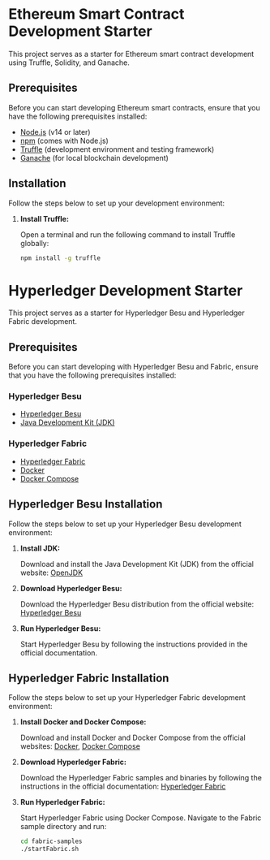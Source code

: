 # Ethereum Smart Contract Development Starter

This project serves as a starter for Ethereum smart contract development using Truffle, Solidity, and Ganache.

## Prerequisites

Before you can start developing Ethereum smart contracts, ensure that you have the following prerequisites installed:

- [Node.js](https://nodejs.org/) (v14 or later)
- [npm](https://www.npmjs.com/) (comes with Node.js)
- [Truffle](https://www.trufflesuite.com/truffle) (development environment and testing framework)
- [Ganache](https://www.trufflesuite.com/ganache) (for local blockchain development)

## Installation

Follow the steps below to set up your development environment:

1. **Install Truffle:**

   Open a terminal and run the following command to install Truffle globally:

   ```bash
   npm install -g truffle
   ```

# Hyperledger Development Starter

This project serves as a starter for Hyperledger Besu and Hyperledger Fabric development.

## Prerequisites

Before you can start developing with Hyperledger Besu and Fabric, ensure that you have the following prerequisites installed:

### Hyperledger Besu

- [Hyperledger Besu](https://besu.hyperledger.org/)
- [Java Development Kit (JDK)](https://openjdk.java.net/)

### Hyperledger Fabric

- [Hyperledger Fabric](https://www.hyperledger.org/use/fabric)
- [Docker](https://www.docker.com/)
- [Docker Compose](https://docs.docker.com/compose/)

## Hyperledger Besu Installation

Follow the steps below to set up your Hyperledger Besu development environment:

1. **Install JDK:**

   Download and install the Java Development Kit (JDK) from the official website: [OpenJDK](https://openjdk.java.net/)

2. **Download Hyperledger Besu:**

   Download the Hyperledger Besu distribution from the official website: [Hyperledger Besu](https://besu.hyperledger.org/)

3. **Run Hyperledger Besu:**

   Start Hyperledger Besu by following the instructions provided in the official documentation.

## Hyperledger Fabric Installation

Follow the steps below to set up your Hyperledger Fabric development environment:

1. **Install Docker and Docker Compose:**

   Download and install Docker and Docker Compose from the official websites: [Docker](https://www.docker.com/), [Docker Compose](https://docs.docker.com/compose/)

2. **Download Hyperledger Fabric:**

   Download the Hyperledger Fabric samples and binaries by following the instructions in the official documentation: [Hyperledger Fabric](https://www.hyperledger.org/use/fabric)

3. **Run Hyperledger Fabric:**

   Start Hyperledger Fabric using Docker Compose. Navigate to the Fabric sample directory and run:

   ```bash
   cd fabric-samples
   ./startFabric.sh
   ```
